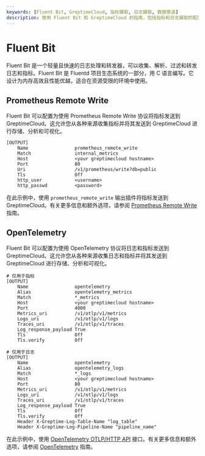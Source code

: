 ```yaml
---
keywords: [Fluent Bit, GreptimeCloud, 指标摄取, 日志摄取, 数据管道]
description: 使用 Fluent Bit 和 GreptimeCloud 的指南，包括指标和日志摄取的配置，以及运行 Fluent Bit 的示例配置。
---
```


# Fluent Bit

Fluent Bit 是一个轻量且快速的日志处理和转发器，可以收集、解析、过滤和转发日志和指标。Fluent Bit 是 Fluentd 项目生态系统的一部分，用 C 语言编写。它设计为内存高效且性能优越，适合在资源受限的环境中使用。

## Prometheus Remote Write

Fluent Bit 可以配置为使用 Prometheus Remote Write 协议将指标发送到 GreptimeCloud。这允许您从各种来源收集指标并将其发送到 GreptimeCloud 进行存储、分析和可视化。

```
[OUTPUT]
    Name                 prometheus_remote_write
    Match                internal_metrics
    Host                 <your greptimecloud hostname>
    Port                 80
    Uri                  /v1/prometheus/write?db=public
    Tls                  Off
    http_user            <username>
    http_passwd          <password>
```

在此示例中，使用 `prometheus_remote_write` 输出插件将指标发送到 GreptimeCloud。有关更多信息和额外选项，请参阅 [Prometheus Remote Write](https://docs.greptime.com/zh/user-guide/ingest-data/for-observability/prometheus) 指南。

## OpenTelemetry

Fluent Bit 可以配置为使用 OpenTelemetry 协议将日志和指标发送到 GreptimeCloud。这允许您从各种来源收集日志和指标并将其发送到 GreptimeCloud 进行存储、分析和可视化。

```
# 仅用于指标
[OUTPUT]
    Name                 opentelemetry
    Alias                opentelemetry_metrics
    Match                *_metrics
    Host                 <your greptimecloud hostname>
    Port                 4000
    Metrics_uri          /v1/otlp/v1/metrics
    Logs_uri             /v1/otlp/v1/logs
    Traces_uri           /v1/otlp/v1/traces
    Log_response_payload True
    Tls                  Off
    Tls.verify           Off

# 仅用于日志
[OUTPUT]
    Name                 opentelemetry
    Alias                opentelemetry_logs
    Match                *_logs
    Host                 <your greptimecloud hostname>
    Port                 80
    Metrics_uri          /v1/otlp/v1/metrics
    Logs_uri             /v1/otlp/v1/logs
    Traces_uri           /v1/otlp/v1/traces
    Log_response_payload True
    Tls                  Off
    Tls.verify           Off
    Header X-Greptime-Log-Table-Name "log_table"
    Header X-Greptime-Log-Pipeline-Name "pipeline_name"
```

在此示例中，使用 [OpenTelemetry OTLP/HTTP API](https://docs.greptime.com/zh/user-guide/ingest-data/for-observability/opentelemetry) 接口。有关更多信息和额外选项，请参阅 [OpenTelemetry](https://docs.greptime.com/zh/user-guide/ingest-data/for-observability/opentelemetry) 指南。